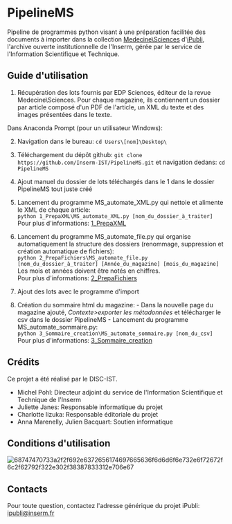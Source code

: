 # PipelineMS
Pipeline de programmes python visant à une préparation facilitée des documents à importer dans la collection [Medecine\Sciences](https://www.ipubli.inserm.fr/handle/10608/224) d'[iPubli](https://www.ipubli.inserm.fr/), l'archive ouverte institutionnelle de l'Inserm, gérée par le service de l'Information Scientifique et Technique.

## Guide d'utilisation
1) Récupération des lots fournis par EDP Sciences, éditeur de la revue Medecine\Sciences. Pour chaque magazine, ils contiennent un dossier par article composé d'un PDF de l'article, un XML du texte et des images présentées dans le texte.

Dans Anaconda Prompt (pour un utilisateur Windows):

2) Navigation dans le bureau: `cd Users\[nom]\Desktop\`
3) Téléchargement du dépôt github: `git clone https://github.com/Inserm-IST/PipelineMS.git` et navigation dedans: `cd PipelineMS`
4) Ajout manuel du dossier de lots téléchargés dans le 1 dans le dossier PipelineMS tout juste créé
5) Lancement du programme MS_automate_XML.py qui nettoie et alimente le XML de chaque article:<br/>
 `python 1_PrepaXML\MS_automate_XML.py [nom_du_dossier_à_traiter]`<br/>
  Pour plus d'informations: [1_PrepaXML](https://github.com/Inserm-IST/PipelineMS/tree/main/1_PrepaXML)

6) Lancement du programme MS_automate_file.py qui organise automatiquement la structure des dossiers (renommage, suppression et création automatique de fichiers):<br/>
    `python 2_PrepaFichiers\MS_automate_file.py [nom_du_dossier_à_traiter] [Année_du_magazine] [mois_du_magazine]`<br/>
   Les mois et années doivent être notés en chiffres.<br/>
   Pour plus d'informations: [2_PrepaFichiers](https://github.com/Inserm-IST/PipelineMS/tree/main/2_PrepaFichiers)<br/>
7) Ajout des lots avec le programme d'import
8) Création du sommaire html du magazine: 
        - Dans la nouvelle page du magazine ajouté, *Contexte>exporter les métadonnées* et télécharger le csv dans le dossier PipelineMS
        - Lancement du programme MS_automate_sommaire.py:<br/>
        `python 3_Sommaire_creation\MS_automate_sommaire.py [nom_du_csv]`<br/>
 Pour plus d'informations: [3_Sommaire_creation](https://github.com/Inserm-IST/PipelineMS/tree/main/3_Sommaire_creation)

## Crédits
Ce projet a été réalisé par le DISC-IST.
- Michel Pohl: Directeur adjoint du service de l'Information Scientifique et Technique de l'Inserm
- Juliette Janes: Responsable informatique du projet
- Charlotte Iizuka: Responsable éditoriale du projet
- Anna Marenelly, Julien Bacquart: Soutien informatique

## Conditions d'utilisation
![68747470733a2f2f692e6372656174697665636f6d6d6f6e732e6f72672f6c2f62792f322e302f38387833312e706e67](https://user-images.githubusercontent.com/56683417/115525743-a78d2400-a28f-11eb-8e45-4b6e3265a527.png)

## Contacts
Pour toute question, contactez l'adresse générique du projet iPubli: ipubli@inserm.fr
